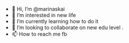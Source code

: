 - 👋 Hi, I’m @marinaskai
- 👀 I’m interested in new life 
- 🌱 I’m currently learning  how to do it 
- 💞️ I’m looking to collaborate on  new edu level .
- 📫 How to reach me fb

<!---
marinaskai/marinaskai is a ✨ special ✨ repository because its `README.md` (this file) appears on your GitHub profile.
You can click the Preview link to take a look at your changes.
--->
